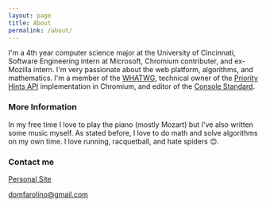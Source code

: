 ```yaml
---
layout: page
title: About
permalink: /about/
---
```


I'm a 4th year computer science major at the University of Cincinnati, Software Engineering intern
at Microsoft, Chromium contributer, and ex-Mozilla intern. I'm very passionate about the web platform,
algorithms, and mathematics. I'm a member of the [WHATWG](https://github.com/whatwg/), technical owner
of the [Priority Hints API](https://wicg.github.io/priority-hints/) implementation in Chromium, and editor
of the [Console Standard](https://console.spec.whatwg.org/).

### More Information

In my free time I love to play the piano (mostly Mozart) but I've also written some music myself. As
stated before, I love to do math and solve algorithms on my own time. I love running, racquetball, and
hate spiders 😊.

### Contact me
[Personal Site](https://domfarolino.com)

[domfarolino@gmail.com](mailto:domfarolino@gmail.com)
